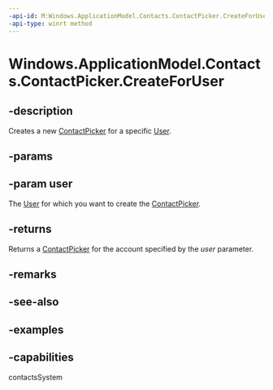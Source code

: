 ```yaml
---
-api-id: M:Windows.ApplicationModel.Contacts.ContactPicker.CreateForUser(Windows.System.User)
-api-type: winrt method
---
```


<!-- Method syntax.
public ContactPicker ContactPicker.CreateForUser(User user)
-->

# Windows.ApplicationModel.Contacts.ContactPicker.CreateForUser

## -description
Creates a new [ContactPicker](contactpicker.md) for a specific [User](./windows.system/user.md).

## -params

## -param user
The [User](./windows.system/user.md) for which you want to create the [ContactPicker](contactpicker.md).

## -returns
Returns a [ContactPicker](contactpicker.md) for the account specified by the *user* parameter.
## -remarks

## -see-also

## -examples

## -capabilities
contactsSystem
